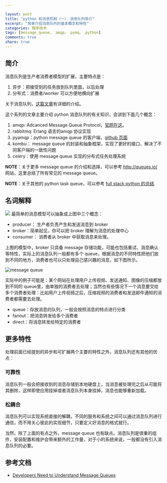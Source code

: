 ```yaml
---

layout: post 
title: "python 和消息机制（一）：消息队列简介" 
excerpt: "简单介绍消息队列的基本概念和特性" 
categories: 程序技术
tags: [message_queue， amqp， pymq， python]
comments: true
share: true
---
```



简介
----

消息队列是生产者消费者模型的扩展，主要特点是：

1.	异步：把接受到的任务放到队列里面，以后处理
2.	分布式：消费者/worker 可以方便地横向扩展

关于消息队列，[这篇文章](http://blog.codepath.com/2013/01/06/asynchronous-processing-in-web-applications-part-2-developers-need-to-understand-message-queues/)有详细的介绍。

这个系列的文章主要介绍 python 消息队列的有关知识，会讲到下面几个概念：

1.	amqp: Adcanced Message Queue Protocol，[官网在这](https://www.amqp.org/)。
2.	rabbitmq: Erlang 语言的amqp 协议实现
3.	pyamqp：python message queue 的客户端，[github 页面](https://github.com/celery/py-amqp)
4.	kombu： message queue 的封装和抽象框架，实现了更好的接口、解决了不同客户端的一致性问题
5.	celery：使用 message queue 实现的分布式任务处理系统

**NOTE**：关于更多 message queue 的介绍和选择，可以参考 http://queues.io/ 网站，这里总结了所有常见的 message queue。

**NOTE**：关于其他的 python task queue，可以参考 [full stack python 的总结](http://www.fullstackpython.com/task-queues.html).

名词解释
--------

![](http://blog.codepath.com/wp-content/uploads/2012/11/mq_illustration_1.png) 最简单的消息模型可以抽象成上图中三个概念：

-	producer： 生产者负责产生和发送消息到 broker
-	broker：简单起见，你可以把 broker 理解为消息的处理中心
-	consumer： 消费者从 broker 中获取消息来处理。

上图的模型中，broker 只具备 message 存储功能，可能也包括重试、消息确认等特性，实际上的消息队列一般都有多个 queue，根据消息的不同特性把他们放到不同的地方，消费者也可以只处理自己感兴趣的消息，如下图所示。

![message queue](http://blog.codepath.com/wp-content/uploads/2012/11/mq_illustration_21.png)

实际中的例子可能是：某个网站在处理用户上传视频、发送通知、图像的压缩都放到不同的 queue里，由单独的消费者去处理；当然也有些情况下一个消息要交给多个消费者处理：比如用户上传视频之后，压缩视频的消费者和发送邮件通知的消费者都需要去处理。

-	queue：存放消息的队列，一般会按照消息的特点进行分类
-	fanout：把消息转发给多个消费者
-	direct：将消息转发给特定的消费者

更多特性
--------

处理前面已经提到的异步和可扩展两个主要的特性之外，消息队列还有其他的优点：

### 可靠性

消息队列一般会把接收到的消息存储到本地硬盘上，当消息被处理完之后从可能将其删除，这样即使应用挂掉或者消息队列本身挂掉，消息也能够重新加载。

### 松耦合

消息队列可以实现系统直接的解耦，不同的服务和系统之间可以通过消息队列进行通信，而不用关心彼此的实现细节，只要定义好消息的格式就行。

当然，除了上面的有点之外，message queue 也有缺点。消息队列是很重的组件，安装配置和维护会带来额外的工作量，对于小的系统来说，一般都没有引入消息队列的必要。

参考文档
--------

-	[Developers Need to Understand Message Queues](http://blog.codepath.com/2013/01/06/asynchronous-processing-in-web-applications-part-2-developers-need-to-understand-message-queues/)
